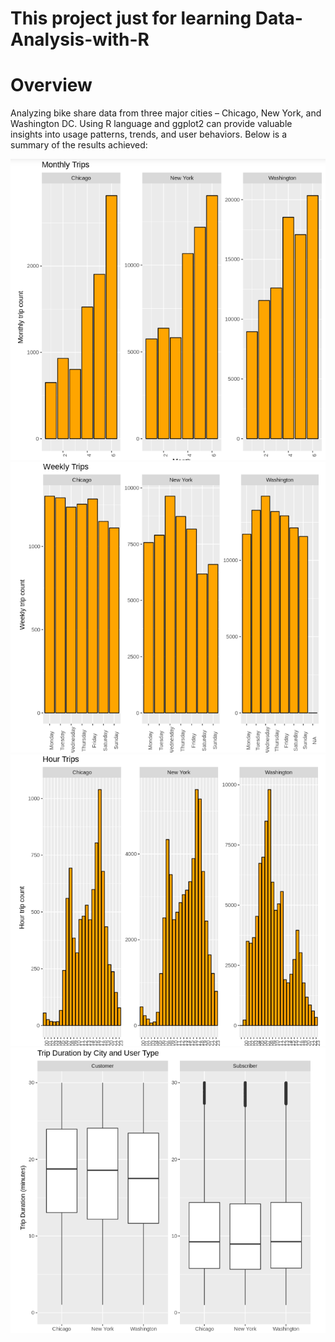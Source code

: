 # This project just for learning Data-Analysis-with-R

# Overview

Analyzing bike share data from three major cities – Chicago, New York, and Washington DC. 
Using R language and ggplot2 can provide valuable insights into usage patterns, trends, and user behaviors. 
Below is a summary of the results achieved:

![img.png](monthly.png)
![img.png](weekly.png)
![img.png](hour.png)
![img.png](common_trip_from_start_to_end.png)